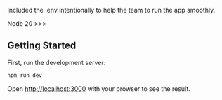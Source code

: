 Included the .env intentionally to help the team to run the app smoothly.

Node 20 >>>
## Getting Started

First, run the development server:

```bash
npm run dev
```

Open [http://localhost:3000](http://localhost:3000) with your browser to see the result.


